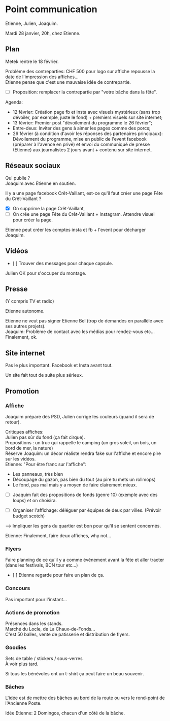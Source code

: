# Point communication

Etienne, Julien, Joaquim.

Mardi 28 janvier, 20h, chez Etienne.

## Plan

Metek rentre le 18 février.  

Problème des contreparties: CHF 500 pour logo sur affiche repousse la date de l'impression des affiches...  
Etienne pense que c'est une mauvaise idée de contrepartie.  
- [ ] Proposition: remplacer la contrepartie par "votre bâche dans la fête".

Agenda:
* 12 février: Création page fb et insta avec visuels mystérieux (sans trop dévoiler, par exemple, juste le fond) + premiers visuels sur site internet;
* 13 février: Premier post "dévoilement du programme le 26 février";
* Entre-deux: Inviter des gens à aimer les pages comme des porcs;
* 26 février (à condition d'avoir les réponses des partenaires principaux): Dévoilement du programme, mise en public de l'event facebook (préparer à l'avence en privé) et envoi du communiqué de presse (Etienne) aux journalistes 2 jours avant + contenu sur site internet.

## Réseaux sociaux

Qui publie ?  
Joaquim avec Etienne en soutien.

Il y a une page facebook Crêt-Vaillant, est-ce qu'il faut créer une page Fête du Crêt-Vaillant ?  
- [x] On supprime la page Crêt-Vaillant,  
- [ ] On crée une page Fête du Crêt-Vaillant + Instagram. Attendre visuel pour créer la page.

Etienne peut créer les comptes insta et fb + l'event pour décharger Joaquim.

## Vidéos

- [ ] Trouver des messages pour chaque capsule.

Julien OK pour s'occuper du montage.

## Presse

(Y compris TV et radio)

Etienne autonome.

Etienne ne veut pas signer Etienne Bel (trop de demandes en parallèle avec ses autres projets).  
Joaquim: Problème de contact avec les médias pour rendez-vous etc...  
Finalement, ok.

## Site internet

Pas le plus important. Facebook et Insta avant tout.

Un site fait tout de suite plus sérieux.

## Promotion

### Affiche

Joaquim prépare des PSD, Julien corrige les couleurs (quand il sera de retour).

Critiques affiches:  
Julien pas sûr du fond (ça fait cirque).  
Propositions : un truc qui rappelle le camping (un gros soleil, un bois, un bord de mer, la nature)  
Réserve Joaquim: un décor réaliste rendra fake sur l'affiche et encore pire sur les vidéos.  
Etienne: "Pour être franc sur l'affiche":
* Les panneaux, très bien
* Découpage du gazon, pas bien du tout (au pire tu mets un rollmops)
* Le fond, pas mal mais y a moyen de faire clairement mieux.

- [ ] Joaquim fait des propositions de fonds (genre 10) (exemple avec des loups) et on choisira.

- [ ] Organiser l'affichage: déléguer par équipes de deux par villes.
(Prévoir budget scotch)

--> Impliquer les gens du quartier est bon pour qu'il se sentent concernés.

Etienne: Finalement, faire deux affiches, why not...

### Flyers

Faire planning de ce qu'il y a comme événement avant la fête et aller tracter (dans les festivals, BCN tour etc...)

- [ ] Etienne regarde pour faire un plan de ça.

### Concours

Pas important pour l'instant...

### Actions de promotion

Présences dans les stands.  
Marché du Locle, de La Chaux-de-Fonds...  
C'est 50 balles, vente de patisserie et distribution de flyers.

### Goodies

Sets de table / stickers / sous-verres  
À voir plus tard.

Si tous les bénévoles ont un t-shirt ça peut faire un beau souvenir.

### Bâches

L'idée est de mettre des bâches au bord de la route ou vers le rond-point de l'Ancienne Poste.

Idée Etienne: 2 Domingos, chacun d'un côté de la bâche.
